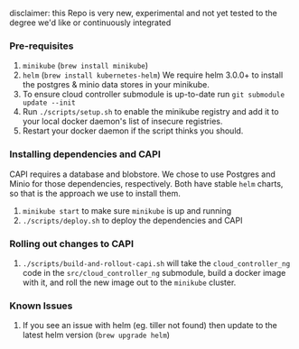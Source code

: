 disclaimer: this Repo is very new, experimental and not yet tested to the degree we'd like or continuously integrated

### Pre-requisites

1. `minikube` (`brew install minikube`)
1. `helm` (`brew install kubernetes-helm`) We require helm 3.0.0+ to install the
   postgres & minio data stores in your minikube.
1. To ensure cloud controller submodule is up-to-date run `git submodule update --init`
1. Run `./scripts/setup.sh` to enable the minikube registry and add it to your
   local docker daemon's list of insecure registries.
1. Restart your docker daemon if the script thinks you should.


### Installing dependencies and CAPI

CAPI requires a database and blobstore.  We chose to use Postgres and Minio for
those dependencies, respectively.  Both have stable `helm` charts, so that is
the approach we use to install them.


1. `minikube start` to make sure `minikube` is up and running
1. `./scripts/deploy.sh` to deploy the dependencies and CAPI


### Rolling out changes to CAPI

1. `./scripts/build-and-rollout-capi.sh` will take the `cloud_controller_ng` code in
   the `src/cloud_controller_ng` submodule, build a docker image with it, and
   roll the new image out to the `minikube` cluster.

### Known Issues

1. If you see an issue with helm (eg. tiller not found) then update to the latest helm version (`brew upgrade helm`)

